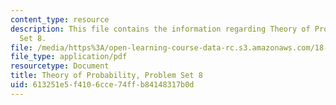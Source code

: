 ```yaml
---
content_type: resource
description: This file contains the information regarding Theory of Probability, Problem
  Set 8.
file: /media/https%3A/open-learning-course-data-rc.s3.amazonaws.com/18-175-theory-of-probability-spring-2014/613251e5f4106cce74ffb84148317b0d_MIT18_175S14_ProblemSet8.pdf
file_type: application/pdf
resourcetype: Document
title: Theory of Probability, Problem Set 8
uid: 613251e5-f410-6cce-74ff-b84148317b0d
---
```

